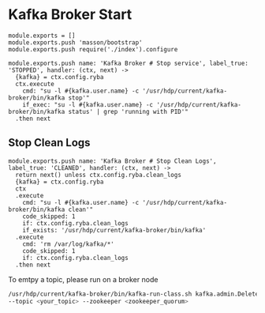 
# Kafka Broker Start

    module.exports = []
    module.exports.push 'masson/bootstrap'
    module.exports.push require('./index').configure

    module.exports.push name: 'Kafka Broker # Stop service', label_true: 'STOPPED', handler: (ctx, next) ->
      {kafka} = ctx.config.ryba
      ctx.execute
        cmd: "su -l #{kafka.user.name} -c '/usr/hdp/current/kafka-broker/bin/kafka stop'"
        if_exec: "su -l #{kafka.user.name} -c '/usr/hdp/current/kafka-broker/bin/kafka status' | grep 'running with PID'"
      .then next

## Stop Clean Logs

    module.exports.push name: 'Kafka Broker # Stop Clean Logs', label_true: 'CLEANED', handler: (ctx, next) ->
      return next() unless ctx.config.ryba.clean_logs
      {kafka} = ctx.config.ryba
      ctx
      .execute
        cmd: "su -l #{kafka.user.name} -c '/usr/hdp/current/kafka-broker/bin/kafka clean'"
        code_skipped: 1
        if: ctx.config.ryba.clean_logs
        if_exists: '/usr/hdp/current/kafka-broker/bin/kafka'
      .execute
        cmd: 'rm /var/log/kafka/*'
        code_skipped: 1
        if: ctx.config.ryba.clean_logs
      .then next        

To emtpy a topic, please run on a broker node
```bash
/usr/hdp/current/kafka-broker/bin/kafka-run-class.sh kafka.admin.DeleteTopicCommand \
--topic <your_topic> --zookeeper <zookeeper_quorum>
```
